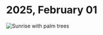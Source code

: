 # 2025, February 01



![Sunrise with palm trees](/photos/photo-a-day/2025/01/media/IMG_5635.jpeg)

